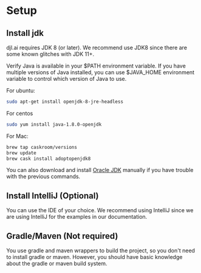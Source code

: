 Setup
=====

## Install jdk

djl.ai requires JDK 8 (or later). We recommend use JDK8 since there are some known glitches with JDK 11+.

Verify Java is available in your $PATH environment variable. If you have multiple versions of Java installed,
you can use $JAVA_HOME environment variable to control which version of Java to use.

For ubuntu:
```bash
sudo apt-get install openjdk-8-jre-headless
```

For centos
```bash
sudo yum install java-1.8.0-openjdk
```

For Mac:
```bash
brew tap caskroom/versions
brew update
brew cask install adoptopenjdk8
```

You can also download and install [Oracle JDK](https://www.oracle.com/technetwork/java/javase/overview/index.html)
manually if you have trouble with the previous commands.

## Install IntelliJ (Optional)

You can use the IDE of your choice. We recommend using IntelliJ since we are using IntelliJ for the examples in our documentation.

## Gradle/Maven (Not required)

You use gradle and maven wrappers to build the project, so you don't need to install gradle or maven.
However, you should have basic knowledge about the gradle or maven build system.
